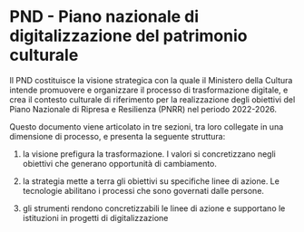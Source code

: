 # PND - Piano nazionale di digitalizzazione del patrimonio culturale

Il PND costituisce la visione strategica con la quale il Ministero della Cultura intende promuovere e organizzare il processo di trasformazione digitale, e crea il contesto culturale di riferimento per la realizzazione degli obiettivi del Piano Nazionale di Ripresa e Resilienza (PNRR) nel periodo 2022-2026.

Questo documento viene articolato in tre sezioni, tra loro collegate in una dimensione di processo, e presenta la seguente struttura:

1. la visione prefigura la trasformazione. I valori si concretizzano negli obiettivi che generano opportunità di cambiamento.

2. la strategia mette a terra gli obiettivi su specifiche linee di azione. Le tecnologie abilitano i processi che sono governati dalle persone.

3. gli strumenti rendono concretizzabili le linee di azione e supportano le istituzioni in progetti di digitalizzazione 